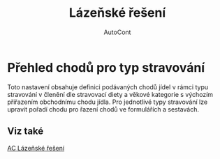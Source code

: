 ﻿---
    title: "Lázeňské řešení"
    author: AutoCont
    ms.date: 04/30/2018
    ms.topic: article
    ms.prod: dynamics-nav-2017
    ms.contentlocale: cs-cz
    ms.lasthandoff: 04/30/2018
---

# Přehled chodů pro typ stravování

Toto nastavení obsahuje definici podávaných chodů jídel v rámci typu stravování v členění dle stravovací diety a věkové kategorie s výchozím přiřazením obchodnímu chodu jídla.
Pro jednotlivé typy stravování lze upravit pořadí chodu pro řazení chodů ve formulářích a sestavách. 



## <a name="see-also"></a>Viz také
[AC Lázeňské řešení](ac-spa-solution.md)
